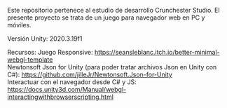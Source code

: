Este repositorio pertenece al estudio de desarrollo Crunchester Studio. El presente proyecto se trata de un juego para navegador web en PC y móviles.

Versión Unity: 2020.3.19f1

Recursos:
Juego Responsive: https://seansleblanc.itch.io/better-minimal-webgl-template  
Newtonsoft Json for Unity (para poder tratar archivos Json en Unity con C#): https://github.com/jilleJr/Newtonsoft.Json-for-Unity  
Interactuar con el navegador desde C# y JS: https://docs.unity3d.com/Manual/webgl-interactingwithbrowserscripting.html  

 

